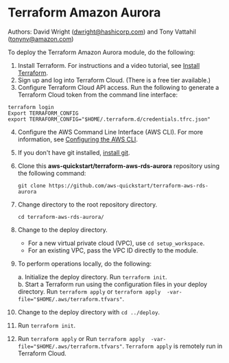 # Terraform Amazon Aurora
Authors: David Wright (dwright@hashicorp.com) and Tony Vattahil (tonynv@amazon.com)

To deploy the Terraform Amazon Aurora module, do the following:

1. Install Terraform. For instructions and a video tutorial, see [Install Terraform](https://learn.hashicorp.com/tutorials/terraform/install-cli). 
2. Sign up and log into Terraform Cloud. (There is a free tier available.)
3. Configure Terraform Cloud API access. Run the following to generate a Terraform Cloud token from the command line interface:
```
terraform login
Export TERRAFORM_CONFIG
export TERRAFORM_CONFIG="$HOME/.terraform.d/credentials.tfrc.json"
```

4. Configure the AWS Command Line Interface (AWS CLI). For more information, see [Configuring the AWS CLI](https://docs.aws.amazon.com/cli/latest/userguide/cli-chap-configure.html).
5. If you don't have git installed, [install git](https://git-scm.com/book/en/v2/Getting-Started-Installing-Git). 
6. Clone this **aws-quickstart/terraform-aws-rds-aurora** repository using the following command:

   `git clone https://github.com/aws-quickstart/terraform-aws-rds-aurora`

7. Change directory to the root repository directory.

   `cd terraform-aws-rds-aurora/`

8. Change to the deploy directory.

   - For a new virtual private cloud (VPC), use `cd setup_workspace`. 
   - For an existing VPC, pass the VPC ID directly to the module.

9. To perform operations locally, do the following: 
   
   a. Initialize the deploy directory. Run `terraform init`.  
   b. Start a Terraform run using the configuration files in your deploy directory. Run `terraform apply` or `terraform apply  -var-file="$HOME/.aws/terraform.tfvars"`.
 
10. Change to the deploy directory with `cd ../deploy`.
11. Run `terraform init`.
12. Run `terraform apply` or Run `terraform apply  -var-file="$HOME/.aws/terraform.tfvars"`. `Terraform apply` is remotely run in Terraform Cloud. 
